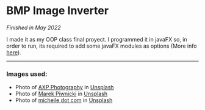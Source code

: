 # BMP Image Inverter

*Finished in May 2022*

I made it as my OOP class final proyect. I programmed it in javaFX so, in order to run, its required to add some javaFX modules as options (More info [here](https://openjfx.io/openjfx-docs/)).

---

### Images used:

* Photo of <a href="https://unsplash.com/@axpphotography?utm_source=unsplash&utm_medium=referral&utm_content=creditCopyText">AXP Photography</a> in <a href="https://unsplash.com/es?utm_source=unsplash&utm_medium=referral&utm_content=creditCopyText">Unsplash</a>
* Photo of <a href="https://unsplash.com/@marekpiwnicki?utm_source=unsplash&utm_medium=referral&utm_content=creditCopyText">Marek Piwnicki</a> in <a href="https://unsplash.com/es?utm_source=unsplash&utm_medium=referral&utm_content=creditCopyText">Unsplash</a>
* Photo of <a href="https://unsplash.com/@micheile?utm_source=unsplash&utm_medium=referral&utm_content=creditCopyText">micheile dot com</a> in <a href="https://unsplash.com/es?utm_source=unsplash&utm_medium=referral&utm_content=creditCopyText">Unsplash</a>
